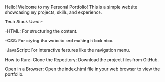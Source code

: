 Hello! Welcome to my Personal Portfolio! This is a simple website showcasing my projects, skills, and experience.

Tech Stack Used:-

-HTML: For structuring the content.

-CSS: For styling the website and making it look nice.

-JavaScript: For interactive features like the navigation menu.

How to Run:-
Clone the Repository: Download the project files from GitHub.

Open in a Browser: Open the index.html file in your web browser to view the portfolio.
